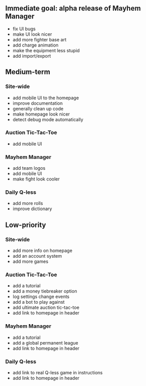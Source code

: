 ## Immediate goal: alpha release of Mayhem Manager
- fix UI bugs
- make UI look nicer
- add more fighter base art
- add charge animation
- make the equipment less stupid
- add import/export

## Medium-term
### Site-wide
- add mobile UI to the homepage
- improve documentation
- generally clean up code
- make homepage look nicer
- detect debug mode automatically

### Auction Tic-Tac-Toe
- add mobile UI

### Mayhem Manager
- add team logos
- add mobile UI
- make fight look cooler

### Daily Q-less
- add more rolls
- improve dictionary

## Low-priority
### Site-wide
- add more info on homepage
- add an account system
- add more games

### Auction Tic-Tac-Toe
- add a tutorial
- add a money tiebreaker option
- log settings change events
- add a bot to play against
- add ultimate auction tic-tac-toe
- add link to homepage in header

### Mayhem Manager
- add a tutorial
- add a global permanent league
- add link to homepage in header

### Daily Q-less
- add link to real Q-less game in instructions
- add link to homepage in header